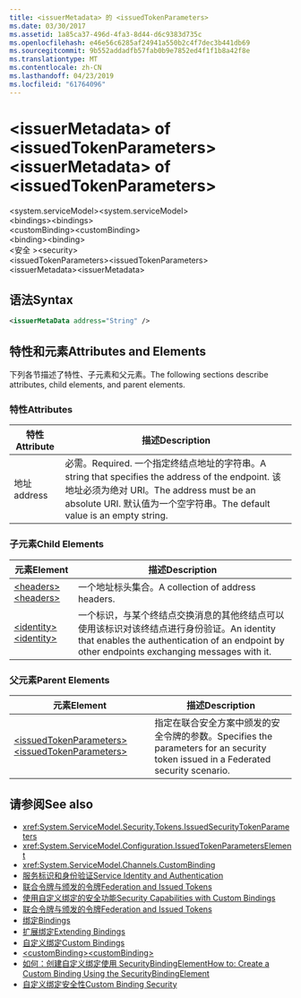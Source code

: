 ```yaml
---
title: <issuerMetadata> 的 <issuedTokenParameters>
ms.date: 03/30/2017
ms.assetid: 1a85ca37-496d-4fa3-8d44-d6c9383d735c
ms.openlocfilehash: e46e56c6285af24941a550b2c4f7dec3b441db69
ms.sourcegitcommit: 9b552addadfb57fab0b9e7852ed4f1f1b8a42f8e
ms.translationtype: MT
ms.contentlocale: zh-CN
ms.lasthandoff: 04/23/2019
ms.locfileid: "61764096"
---
```

# <a name="issuermetadata-of-issuedtokenparameters"></a><span data-ttu-id="04816-102">\<issuerMetadata> of \<issuedTokenParameters></span><span class="sxs-lookup"><span data-stu-id="04816-102">\<issuerMetadata> of \<issuedTokenParameters></span></span>
<span data-ttu-id="04816-103">\<system.serviceModel></span><span class="sxs-lookup"><span data-stu-id="04816-103">\<system.serviceModel></span></span>  
<span data-ttu-id="04816-104">\<bindings></span><span class="sxs-lookup"><span data-stu-id="04816-104">\<bindings></span></span>  
<span data-ttu-id="04816-105">\<customBinding></span><span class="sxs-lookup"><span data-stu-id="04816-105">\<customBinding></span></span>  
<span data-ttu-id="04816-106">\<binding></span><span class="sxs-lookup"><span data-stu-id="04816-106">\<binding></span></span>  
<span data-ttu-id="04816-107">\<安全 ></span><span class="sxs-lookup"><span data-stu-id="04816-107">\<security></span></span>  
<span data-ttu-id="04816-108">\<issuedTokenParameters></span><span class="sxs-lookup"><span data-stu-id="04816-108">\<issuedTokenParameters></span></span>  
<span data-ttu-id="04816-109">\<issuerMetadata></span><span class="sxs-lookup"><span data-stu-id="04816-109">\<issuerMetadata></span></span>  
  
## <a name="syntax"></a><span data-ttu-id="04816-110">语法</span><span class="sxs-lookup"><span data-stu-id="04816-110">Syntax</span></span>  
  
```xml  
<issuerMetaData address="String" />
```  
  
## <a name="attributes-and-elements"></a><span data-ttu-id="04816-111">特性和元素</span><span class="sxs-lookup"><span data-stu-id="04816-111">Attributes and Elements</span></span>  
 <span data-ttu-id="04816-112">下列各节描述了特性、子元素和父元素。</span><span class="sxs-lookup"><span data-stu-id="04816-112">The following sections describe attributes, child elements, and parent elements.</span></span>  
  
### <a name="attributes"></a><span data-ttu-id="04816-113">特性</span><span class="sxs-lookup"><span data-stu-id="04816-113">Attributes</span></span>  
  
|<span data-ttu-id="04816-114">特性</span><span class="sxs-lookup"><span data-stu-id="04816-114">Attribute</span></span>|<span data-ttu-id="04816-115">描述</span><span class="sxs-lookup"><span data-stu-id="04816-115">Description</span></span>|  
|---------------|-----------------|  
|<span data-ttu-id="04816-116">地址</span><span class="sxs-lookup"><span data-stu-id="04816-116">address</span></span>|<span data-ttu-id="04816-117">必需。</span><span class="sxs-lookup"><span data-stu-id="04816-117">Required.</span></span> <span data-ttu-id="04816-118">一个指定终结点地址的字符串。</span><span class="sxs-lookup"><span data-stu-id="04816-118">A string that specifies the address of the endpoint.</span></span> <span data-ttu-id="04816-119">该地址必须为绝对 URI。</span><span class="sxs-lookup"><span data-stu-id="04816-119">The address must be an absolute URI.</span></span> <span data-ttu-id="04816-120">默认值为一个空字符串。</span><span class="sxs-lookup"><span data-stu-id="04816-120">The default value is an empty string.</span></span>|  
  
### <a name="child-elements"></a><span data-ttu-id="04816-121">子元素</span><span class="sxs-lookup"><span data-stu-id="04816-121">Child Elements</span></span>  
  
|<span data-ttu-id="04816-122">元素</span><span class="sxs-lookup"><span data-stu-id="04816-122">Element</span></span>|<span data-ttu-id="04816-123">描述</span><span class="sxs-lookup"><span data-stu-id="04816-123">Description</span></span>|  
|-------------|-----------------|  
|[<span data-ttu-id="04816-124">\<headers></span><span class="sxs-lookup"><span data-stu-id="04816-124">\<headers></span></span>](../../../../../docs/framework/configure-apps/file-schema/wcf/headers-element.md)|<span data-ttu-id="04816-125">一个地址标头集合。</span><span class="sxs-lookup"><span data-stu-id="04816-125">A collection of address headers.</span></span>|  
|[<span data-ttu-id="04816-126">\<identity></span><span class="sxs-lookup"><span data-stu-id="04816-126">\<identity></span></span>](../../../../../docs/framework/configure-apps/file-schema/wcf/identity.md)|<span data-ttu-id="04816-127">一个标识，与某个终结点交换消息的其他终结点可以使用该标识对该终结点进行身份验证。</span><span class="sxs-lookup"><span data-stu-id="04816-127">An identity that enables the authentication of an endpoint by other endpoints exchanging messages with it.</span></span>|  
  
### <a name="parent-elements"></a><span data-ttu-id="04816-128">父元素</span><span class="sxs-lookup"><span data-stu-id="04816-128">Parent Elements</span></span>  
  
|<span data-ttu-id="04816-129">元素</span><span class="sxs-lookup"><span data-stu-id="04816-129">Element</span></span>|<span data-ttu-id="04816-130">描述</span><span class="sxs-lookup"><span data-stu-id="04816-130">Description</span></span>|  
|-------------|-----------------|  
|[<span data-ttu-id="04816-131">\<issuedTokenParameters></span><span class="sxs-lookup"><span data-stu-id="04816-131">\<issuedTokenParameters></span></span>](../../../../../docs/framework/configure-apps/file-schema/wcf/issuedtokenparameters.md)|<span data-ttu-id="04816-132">指定在联合安全方案中颁发的安全令牌的参数。</span><span class="sxs-lookup"><span data-stu-id="04816-132">Specifies the parameters for an security token issued in a Federated security scenario.</span></span>|  
  
## <a name="see-also"></a><span data-ttu-id="04816-133">请参阅</span><span class="sxs-lookup"><span data-stu-id="04816-133">See also</span></span>

- <xref:System.ServiceModel.Security.Tokens.IssuedSecurityTokenParameters>
- <xref:System.ServiceModel.Configuration.IssuedTokenParametersElement>
- <xref:System.ServiceModel.Channels.CustomBinding>
- [<span data-ttu-id="04816-134">服务标识和身份验证</span><span class="sxs-lookup"><span data-stu-id="04816-134">Service Identity and Authentication</span></span>](../../../../../docs/framework/wcf/feature-details/service-identity-and-authentication.md)
- [<span data-ttu-id="04816-135">联合令牌与颁发的令牌</span><span class="sxs-lookup"><span data-stu-id="04816-135">Federation and Issued Tokens</span></span>](../../../../../docs/framework/wcf/feature-details/federation-and-issued-tokens.md)
- [<span data-ttu-id="04816-136">使用自定义绑定的安全功能</span><span class="sxs-lookup"><span data-stu-id="04816-136">Security Capabilities with Custom Bindings</span></span>](../../../../../docs/framework/wcf/feature-details/security-capabilities-with-custom-bindings.md)
- [<span data-ttu-id="04816-137">联合令牌与颁发的令牌</span><span class="sxs-lookup"><span data-stu-id="04816-137">Federation and Issued Tokens</span></span>](../../../../../docs/framework/wcf/feature-details/federation-and-issued-tokens.md)
- [<span data-ttu-id="04816-138">绑定</span><span class="sxs-lookup"><span data-stu-id="04816-138">Bindings</span></span>](../../../../../docs/framework/wcf/bindings.md)
- [<span data-ttu-id="04816-139">扩展绑定</span><span class="sxs-lookup"><span data-stu-id="04816-139">Extending Bindings</span></span>](../../../../../docs/framework/wcf/extending/extending-bindings.md)
- [<span data-ttu-id="04816-140">自定义绑定</span><span class="sxs-lookup"><span data-stu-id="04816-140">Custom Bindings</span></span>](../../../../../docs/framework/wcf/extending/custom-bindings.md)
- [<span data-ttu-id="04816-141">\<customBinding></span><span class="sxs-lookup"><span data-stu-id="04816-141">\<customBinding></span></span>](../../../../../docs/framework/configure-apps/file-schema/wcf/custombinding.md)
- [<span data-ttu-id="04816-142">如何：创建自定义绑定使用 SecurityBindingElement</span><span class="sxs-lookup"><span data-stu-id="04816-142">How to: Create a Custom Binding Using the SecurityBindingElement</span></span>](../../../../../docs/framework/wcf/feature-details/how-to-create-a-custom-binding-using-the-securitybindingelement.md)
- [<span data-ttu-id="04816-143">自定义绑定安全性</span><span class="sxs-lookup"><span data-stu-id="04816-143">Custom Binding Security</span></span>](../../../../../docs/framework/wcf/samples/custom-binding-security.md)
